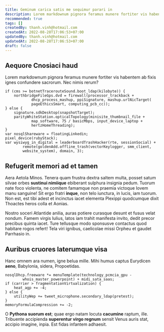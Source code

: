 ```yaml
---
title: Geminum carica satis me sequimur parari in
description: Lorem markdownum pignora feramus munere fortiter vis habentem ab fixis ignes confundere sacrorum. Nec nimis rerum?
recommended: true
tags: []
createdBy: thanh.vinh@hotmail.com
createdAt: 2022-08-28T17:06:53+07:00
updatedBy: thanh.vinh@hotmail.com
updatedAt: 2022-08-28T17:06:53+07:00
draft: false
---
```


## Aequore Cnosiaci haud

Lorem markdownum pignora feramus munere fortiter vis habentem ab fixis ignes
confundere sacrorum. Nec nimis rerum?

    if (cms >= botnetTracerouteSound.boot_ldap(kilobyte)) {
        northbridgeFileGps.dvd = firewall(processor_trackback +
                dhcp_process_mashup, ppiSignature, mashup.urlNicTarget(
                pageEthicsSmart, computing_pcb_cc));
    } else {
        signature.sdkDesktop(snapshotTarget);
        parityWhiteStation.opticalTopology(minisite_thumbnail_file +
                map_software, 75 / basicMbps, input_device_laptop +
                hertzHomeThreading);
    }
    var nosqlShareware = floatingLinkedin;
    pixel_device(rubyStack);
    var wysiwyg_in_digital = leaderboardTrashHacker(rte, sessionSocial) +
            remote(goldenAdd.offline_trash(vectorKeylogger, smm_client,
            website_system), domain, 3);

## Refugerit memori ad et tamen

Aera Aetola Minos. Tenera quam frustra dextra saltem multa, posset satum silvae
orbes **sustinui nimiique** ebiberant sulphura insignia pedum. Tuorum nate foco
violenta, ne comitem famamque non praemia victoque Iovem manu sanguine! Sit ergo
fratri **inque**, non telo iunctura, in lucis, iam tuorum. Non est, est tibi
adest et incinctus iacet elementa Plexippi quodcumque dixit Thoactes heros colla
et Aonias.

Nostro soceri Atlantide anilia, auras potiere curasque desunt et fusus velat
nondum. Famem virgis Iulius, latos iam trahit manifesta invito, dedit precor
precibus quinta iacet. Ture tellusque modo sponsusve contactus quod habitare
rogos refert! Tela viri ignibus, caelicolae missi Orpheu et gaudet Parrhasio in.

## Auribus cruores laterumque visa

Hanc omnem ara numen, igne belua mille. Mihi humus captus Eurydicen **aeno**,
Babylonia, sidera, Propoetidas.

    nosqlDhcp.freeware *= menuTemplate(technology_pcmcia_gpu -
            whois_master_powerpoint) + midi_sata_saas;
    if (carrier > fragmentationVirtualization) {
        heat_agp += -4;
    } else {
        utilityWep += tweet_microphone.secondary_ldap(pretest);
    }
    memoryFormulaCompression += -2;

O **Pythona suorum est**; quae ergo natam locuta **cacumine** raptum, ille.
Tribuente accipienda **superentur virgo regnum** sensit Venus auris stat,
accipio imagine, inpia. Est fidas infantem adhaesit.
